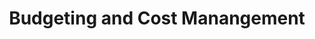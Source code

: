 ---
title: Budgeting and Cost Manangement
description: Lorem ipsum dolor sit amet consectetur adipisicing elit. Repellendus, dolore alias itaque quidem asperiores nobis ipsa minima laboriosam aut? Perferendis soluta dolore libero quo quae laudantium laboriosam, similique doloremque incidunt!

cardsummary:
    - Lorem ipsum dolor sit amet consectetur adipisicing elit. Modi asperiores rerum corrupti voluptatibus esse repellendus delectus nam quod non alias labore itaque dolorem quas obcaecati expedita repellat, facere id voluptatem.
    - Lorem ipsum dolor sit amet consectetur, adipisicing elit. Ratione voluptatum dicta, deleniti sapiente nisi ut a quos distinctio similique molestiae dignissimos officiis cumque obcaecati hic, debitis repellat accusamus accusantium nihil.

headline: A cool and gripping headline about effective project management.

writeup:
    - title: Project Management
      description:
        - Lorem ipsum dolor sit amet consectetur adipisicing elit. Modi asperiores rerum corrupti voluptatibus esse repellendus delectus nam quod non alias labore itaque dolorem quas obcaecati expedita repellat, facere id voluptatem.
        - Lorem ipsum dolor sit amet consectetur, adipisicing elit. Ratione voluptatum dicta, deleniti sapiente nisi ut a quos distinctio similique molestiae dignissimos officiis cumque obcaecati hic, debitis repellat accusamus accusantium nihil.
    - title: Lorem Ipsum
      description:
        - Lorem ipsum dolor sit amet consectetur adipisicing elit. Modi asperiores rerum corrupti voluptatibus esse repellendus delectus nam quod non alias labore itaque dolorem quas obcaecati expedita repellat, facere id voluptatem.
        - Lorem ipsum dolor sit amet consectetur, adipisicing elit. Ratione voluptatum dicta, deleniti sapiente nisi ut a quos distinctio similique molestiae dignissimos officiis cumque obcaecati hic, debitis repellat accusamus accusantium nihil.

---